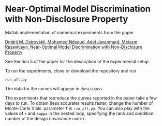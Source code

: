 # Near-Optimal Model Discrimination with Non-Disclosure Property

Matlab implementation of numerical experiments from the paper

[Dmitrii M. Ostrovskii, Mohamed Ndaoud, Adel Javanmard, Meisam Razaviyayn. Near-Optimal Model Discrimination with Non-Disclosure Property](https://arxiv.org/abs/1810.06838)

See Section 5 of the paper for the description of the experimental setup.

To run the experiments, clone or download the repository and run 
```
run_all.py
```
The data for the curves will appear in ``data/gauss``

The experiments that reproduce the curves reported in the paper take a few days to run. To obtain (less accurate) results faster,
change the number of Monte-Carlo trials: parameter ``T`` in ``run_all.py``. You can also play with the values of ``r`` and ``kappa`` in the nested loop, specifying the rank and condition number of the design covariance matrix.
